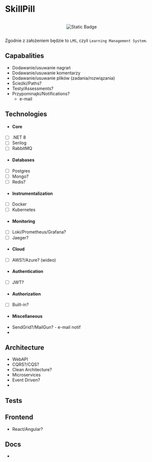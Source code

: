 # SkillPill

<div style="display: flex; flex-wrap: wrap; justify-content: center; align-items: center; text-align: center;">

  ![Static Badge](https://img.shields.io/badge/under-construction-yellow)
  
</div>

Zgodnie z założeniem będzie to `LMS`, czyli `Learning Management System`.


## Capabalities 
- Dodawanie/usuwanie nagrań
- Dodawanie/usuwanie komentarzy
- Dodawanie/usuwanie plików (zadania/rozwiązania)
- Ścieżki/Paths?
- Testy/Assessments?
- Przypominajki/Notifications?
  - e-mail 

## Technologies
* #### Core
- [ ] .NET 8
- [ ] Serilog
- [ ] RabbitMQ

* #### Databases
- [ ] Postgres
- [ ] Mongo?
- [ ] Redis?

* #### Instrumentalization
- [ ] Docker
- [ ] Kubernetes

* #### Monitoring
- [ ] Loki/Prometheus/Grafana?
- [ ] Jaeger? 

* #### Cloud
- [ ] AWS?/Azure? (wideo)

* #### Authentication
- [ ] JWT?

* #### Authorization
- [ ] Built-in?

* #### Miscellaneous
- SendGrid?/MailGun? - e-mail notif
- 

## Architecture
- WebAPI
- CQRS?/CQS?
- Clean Architecture?
- Microservices
- Event Driven?
- 

## Tests

## Frontend
- React/Angular?

## Docs
- 
